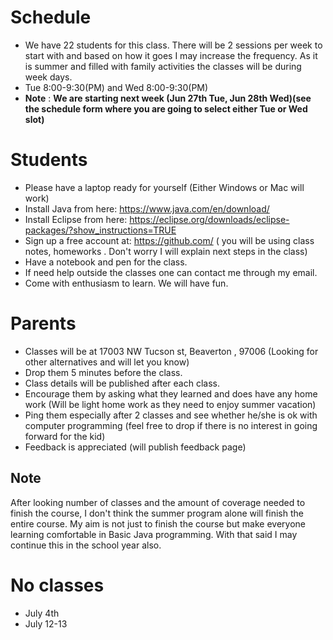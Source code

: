 # Schedule
* We have 22 students for this class. There will be 2 sessions per week to start with and based on how it goes I may increase the frequency. As it is summer and filled with family activities  the classes will be during week days. 
* Tue 8:00-9:30(PM) and Wed 8:00-9:30(PM)
* __Note__ : **We are starting next week (Jun 27th Tue, Jun 28th Wed)(see the schedule form where you are going to select either Tue or Wed slot)**

# Students
* Please have a laptop ready for yourself (Either Windows or Mac will work)
* Install Java from here: https://www.java.com/en/download/
* Install Eclipse from here: https://eclipse.org/downloads/eclipse-packages/?show_instructions=TRUE
* Sign up a free account at: https://github.com/  ( you will be using class notes, homeworks . Don't worry I will explain next steps in the class)
* Have a notebook and pen for the class.
* If need help outside the classes one can contact me through my email.
* Come with enthusiasm to learn. We will have fun.

# Parents
* Classes will be at 17003 NW Tucson st, Beaverton , 97006 (Looking for other alternatives and will let you know)
* Drop them 5 minutes before the class.
* Class details will be published after each class.
* Encourage them by asking what they learned and does have any home work (Will be light home work as they need to enjoy summer vacation)
* Ping them especially after 2 classes and see whether he/she is ok with computer programming (feel free to drop if there is no interest in going forward for the kid)
* Feedback is appreciated (will publish feedback page)


## Note
  After looking number of classes and the amount of coverage needed to finish the course, I don't think the summer program alone will finish the entire course. My aim is not just to finish the course but make everyone learning comfortable in Basic Java programming. With that said I may continue this in the school year also.

# No classes
* July 4th
* July 12-13




